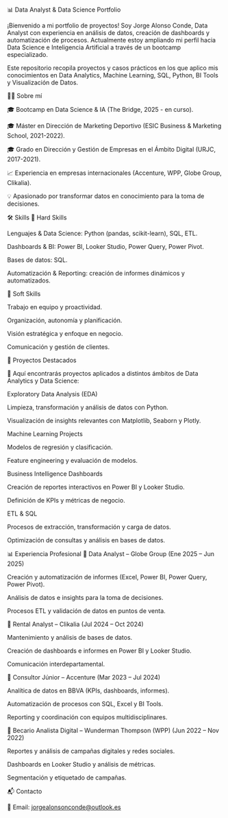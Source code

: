 📊 Data Analyst & Data Science Portfolio

¡Bienvenido a mi portfolio de proyectos!
Soy Jorge Alonso Conde, Data Analyst con experiencia en análisis de datos, creación de dashboards y automatización de procesos. Actualmente estoy ampliando mi perfil hacia Data Science e Inteligencia Artificial a través de un bootcamp especializado.

Este repositorio recopila proyectos y casos prácticos en los que aplico mis conocimientos en Data Analytics, Machine Learning, SQL, Python, BI Tools y Visualización de Datos.

👨‍💻 Sobre mí

🎓 Bootcamp en Data Science & IA (The Bridge, 2025 - en curso).

🎓 Máster en Dirección de Marketing Deportivo (ESIC Business & Marketing School, 2021-2022).

🎓 Grado en Dirección y Gestión de Empresas en el Ámbito Digital (URJC, 2017-2021).

📈 Experiencia en empresas internacionales (Accenture, WPP, Globe Group, Clikalia).

💡 Apasionado por transformar datos en conocimiento para la toma de decisiones.

🛠️ Skills
🔹 Hard Skills

Lenguajes & Data Science: Python (pandas, scikit-learn), SQL, ETL.

Dashboards & BI: Power BI, Looker Studio, Power Query, Power Pivot.

Bases de datos: SQL.

Automatización & Reporting: creación de informes dinámicos y automatizados.

🔹 Soft Skills

Trabajo en equipo y proactividad.

Organización, autonomía y planificación.

Visión estratégica y enfoque en negocio.

Comunicación y gestión de clientes.

📂 Proyectos Destacados

📌 Aquí encontrarás proyectos aplicados a distintos ámbitos de Data Analytics y Data Science:

Exploratory Data Analysis (EDA)

Limpieza, transformación y análisis de datos con Python.

Visualización de insights relevantes con Matplotlib, Seaborn y Plotly.

Machine Learning Projects

Modelos de regresión y clasificación.

Feature engineering y evaluación de modelos.

Business Intelligence Dashboards

Creación de reportes interactivos en Power BI y Looker Studio.

Definición de KPIs y métricas de negocio.

ETL & SQL

Procesos de extracción, transformación y carga de datos.

Optimización de consultas y análisis en bases de datos.

📊 Experiencia Profesional
🔹 Data Analyst – Globe Group (Ene 2025 – Jun 2025)

Creación y automatización de informes (Excel, Power BI, Power Query, Power Pivot).

Análisis de datos e insights para la toma de decisiones.

Procesos ETL y validación de datos en puntos de venta.

🔹 Rental Analyst – Clikalia (Jul 2024 – Oct 2024)

Mantenimiento y análisis de bases de datos.

Creación de dashboards e informes en Power BI y Looker Studio.

Comunicación interdepartamental.

🔹 Consultor Júnior – Accenture (Mar 2023 – Jul 2024)

Analítica de datos en BBVA (KPIs, dashboards, informes).

Automatización de procesos con SQL, Excel y BI Tools.

Reporting y coordinación con equipos multidisciplinares.

🔹 Becario Analista Digital – Wunderman Thompson (WPP) (Jun 2022 – Nov 2022)

Reportes y análisis de campañas digitales y redes sociales.

Dashboards en Looker Studio y análisis de métricas.

Segmentación y etiquetado de campañas.

📬 Contacto

📧 Email: jorgealonsonconde@outlook.es
